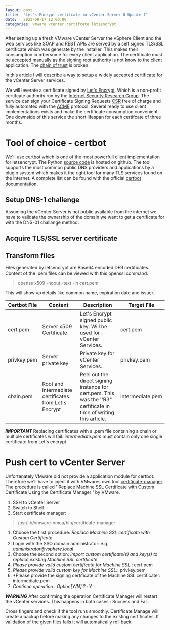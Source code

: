 ```yaml
---
layout: post
title:  "Let's Encrypt certifcate in vCenter Server 8 Update 1"
date:   2023-09-17 12:00:00
categories: vmware vcenter certifcate letsencrypt
---
```

After setting up a fresh VMware vCenter Server the vSphere Client and the web services like SOAP and REST APIs are served by a self signed TLS/SSL certificate which was generate by the installer. This makes their consumption cumbersome for every client application. The certificate must be accepted manually as the signing root authority is not know to the client application. The [chain of trust][chain-of-trust] is broken.

In this article I will describe a way to setup a widely accepted certificate for the vCenter Server services.

We will leverate a certificate signed by [Let's Encrypt][letsencrypt]. Which is a non-profit certifcate authority run by the [Internet Security Research Group][ISRG]. The service can sign your Certificate Signing Requests [CSR] free of charge and fully automated with the [ACME] protocol. Several ready to use client implementations exists and make the certificate consumption convenient.
One downside of this service the short lifespan for each certifcate of three months. 


# Tool of choice - certbot
We'll use [certbot] which is one of the most powerfull client implementation for letsencrypt. The Python [source code][certbot-github] is hosted on github. The tool supports the most common public DNS providers and applications by a plugin system which makes it the right tool for many TLS services found on the internet. A complete list can be found with the official [certbot documentation][certbot-dns].

## Setup DNS-1 challenge
Assuming the vCenter Server is not public available from the internet we have to validate the ownership of the domain we want to get a certificate for with the DNS-01 challange method.

## Acquire TLS/SSL server certificate


## Transform files
Files generated by letsencrypt are Base64 encoded DER certificates.
Content of the .pem files can be viewed with this openssl command:

> openss x509 -noout -text -in cert.pem 

This will show up details like common name, expiration date and issuer.

Certbot File | Content                 | Description               | Target File
-------------|-------------------------|---------------------------|-------------
cert.pem     | Server x509 Certificate | Let's Encrypt signed public key. Will be used for vCenter Services. | cert.pem
privkey.pem  | Server private key      | Private key for vCenter Services.                                   | privkey.pem
chain.pem    | Root and intermediate certificates from Let's Encrypt | Peel out the direct signing instance for cert.pem. This was the ''R3'' certificate in time of writing this article.  | intermediate.pem

***IMPORTANT***
Replacing certificates with a .pem file containing a chain or multiple certificates will fail.
*intermediate.pem* must contain only one single certificate from Let's encrypt.

# Push cert to vCenter Server
Unfortenately VMware did not provide a application module for certbot. Therefore we'll have to inject it with VMwares own tool [certificate-manager].
The procedure is called ''Replace Machine SSL Certificate with Custom Certificate Using the Certificate Manager'' by VMware.

1. SSH to vCenter Server 
1. Switch to Shell
1. Start certificate manager:

 > /usr/lib/vmware-vmca/bin/certificate-manager

1. Choose the first procedure:  *Replace Machine SSL certificate with Custom Certificate*
1. Login with the SSO domain administrator: e.g.  *administrator@vsphere.local*
1. Choose the second option:  *Import custom certificate(s) and key(s) to replace existing Machine SSL certificate*
1. *Please provide valid custom certificate for Machine SSL.*: cert.pem
1. *Please provide valid custom key for Machine SSL.*: privkey.pem
1. *Please provide the signing certificate of the Machine SSL certificate': intermediate.pem
1. *Continue operation : Option[Y/N] ? :* Y

***WARNING***
After confirming the operation Certificate Manager will restart the vCenter services.
This happens in both cases :  Success and Fail.

Cross fingers and check if the tool runs smoothly.
Certificate Manage will create a backup before making any changes to the existing certificates.
If validation of the given files fails it will automatically roll back.



[ACME]: https://en.wikipedia.org/wiki/Automatic_Certificate_Management_Environment
[certbot]: https://certbot.eff.org/
[certbot-dns]: https://eff-certbot.readthedocs.io/en/stable/using.html#dns-plugins
[certbot-doc]: https://eff-certbot.readthedocs.io
[certbot-github]: https://github.com/certbot/certbot
[certificate-manager]: https://docs.vmware.com/en/VMware-vSphere/8.0/vsphere-authentication/GUID-0CBFCF72-C6AD-4CF0-BF44-F4414BBDD91C.html#GUID-41B3B37E-5C48-4333-BA3F-5A00B3BBCC76
[chain-of-trust]: https://en.wikipedia.org/wiki/Chain_of_trust
[CSR]: https://en.wikipedia.org/wiki/Certificate_signing_request
[EFF]: https://eff.org
[ISRG]: https://www.abetterinternet.org/
[letsencrypt]: https://letsencrypt.org/

[debian]: https://wiki.debian.org/InstallingDebianOn/Asus/X205TA
[ubuntu]: https://github.com/lopaka/instructions/blob/master/ubuntu-14.10-install-asus-x205ta.md
[gentoo]: http://www.gentoo.org
[systemrescuecd]: http://www.sysresccd.org/SystemRescueCd_Homepage
[prepareusb]: http://www.sysresccd.org/Sysresccd-manual-en_How_to_install_SystemRescueCd_on_an_USB-stick
[uefibooting]: https://help.ubuntu.com/community/UEFIBooting
[Nell Hardcastle]: https://dev-nell.com/rpmb-emmc-errors-under-linux.html

